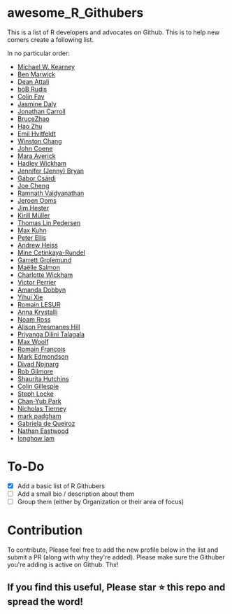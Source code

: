 # awesome_R_Githubers
This is a list of R developers and advocates on Github. This is to help new comers create a following list.

In no particular order:

* [Michael W. Kearney](https://github.com/mkearney)
* [Ben Marwick](https://github.com/benmarwick)
* [Dean Attali](https://github.com/daattali)
* [boB Rudis](https://github.com/hrbrmstr)
* [Colin Fay](https://github.com/ColinFay)
* [Jasmine Daly](https://github.com/jasdumas)
* [Jonathan Carroll](https://github.com/jonocarroll)
* [BruceZhao](https://github.com/BruceZhaoR)
* [Hao Zhu](https://github.com/haozhu233)
* [Emil Hvitfeldt](https://github.com/EmilHvitfeldt)
* [Winston Chang](https://github.com/wch)
* [John Coene](https://github.com/JohnCoene)
* [Mara Averick](https://github.com/batpigandme)
* [Hadley Wickham](https://github.com/hadley)
* [Jennifer (Jenny) Bryan](https://github.com/jennybc)
* [Gábor Csárdi](https://github.com/gaborcsardi)
* [Joe Cheng](https://github.com/jcheng5)
* [Ramnath Vaidyanathan](https://github.com/ramnathv)
* [Jeroen Ooms](https://github.com/jeroen)
* [Jim Hester](https://github.com/jimhester)
* [Kirill Müller](https://github.com/krlmlr)
* [Thomas Lin Pedersen](https://github.com/thomasp85)
* [Max Kuhn](https://github.com/topepo)
* [Peter Ellis](https://github.com/ellisp)
* [Andrew Heiss](https://github.com/andrewheiss)
* [Mine Cetinkaya-Rundel](https://github.com/mine-cetinkaya-rundel)
* [Garrett Grolemund](https://github.com/garrettgman)
* [Maëlle Salmon](https://github.com/maelle)
* [Charlotte Wickham](https://github.com/cwickham)
* [Victor Perrier](https://github.com/pvictor)
* [Amanda Dobbyn](https://github.com/aedobbyn)
* [Yihui Xie](https://github.com/yihui)
* [Romain LESUR](https://github.com/RLesur)
* [Anna Krystalli](https://github.com/annakrystalli)
* [Noam Ross](https://github.com/noamross)
* [Alison Presmanes Hill](https://github.com/apreshill)
* [Priyanga Dilini Talagala](https://github.com/pridiltal)
* [Max Woolf](https://github.com/minimaxir)
* [Romain François](https://github.com/romainfrancois)
* [Mark Edmondson](https://github.com/MarkEdmondson1234)
* [Divad Nojnarg](https://github.com/DivadNojnarg)
* [Rob Gilmore](https://github.com/grabear)
* [Shaurita Hutchins](https://github.com/sdhutchins)
* [Colin Gillespie](https://github.com/csgillespie)
* [Steph Locke](https://github.com/stephlocke)
* [Chan-Yub Park](https://github.com/mrchypark)
* [Nicholas Tierney](https://github.com/njtierney)
* [mark padgham](https://github.com/mpadge)
* [Gabriela de Queiroz](https://github.com/gdequeiroz)
* [Nathan Eastwood](https://github.com/nathaneastwood)
* [longhow lam](https://github.com/longhowlam)


# To-Do

- [x] Add a basic list of R Githubers
- [ ] Add a small bio / description about them
- [ ] Group them (either by Organization or their area of focus)

# Contribution

To contribute, Please feel free to add the new profile below in the list and submit a PR (along with why they're added). Please make sure the Githuber you're adding is active on Github. Thx! 


## If you find this useful, Please star ⭐️ this repo and spread the word!
